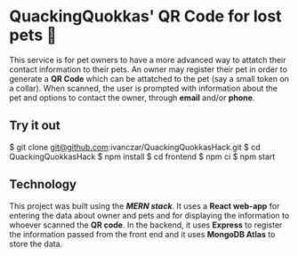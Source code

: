 # QuackingQuokkas' QR Code for lost pets :paw_prints:

This service is for pet owners to have a more advanced way to attatch their contact information to their pets. An owner may register their pet in order to generate a **QR Code**  which can be attatched to the pet (say a small token on a collar). When scanned, the user is prompted with information about the pet and options to contact the owner, through **email** and/or **phone**.

## Try it out

$ git clone git@github.com:ivanczar/QuackingQuokkasHack.git
$ cd QuackingQuokkasHack
$ npm install
$ cd frontend
$ npm ci
$ npm start


## Technology

This project was built using the ***MERN stack***. It uses a **React web-app** for entering the data about owner and pets and for displaying the information to whoever scanned the **QR code**. In the backend, it uses **Express** to register the information passed from the front end and it uses **MongoDB Atlas** to store the data. 
